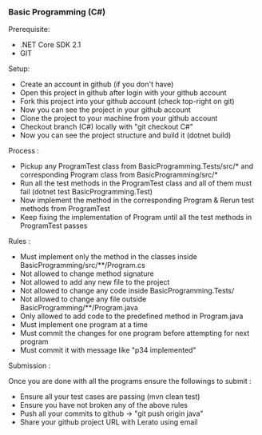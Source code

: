 ### Basic Programming (C#)

Prerequisite:
- .NET Core SDK 2.1
- GIT

Setup:
- Create an account in github (if you don't have)
- Open this project in github after login with your github account
- Fork this project into your github account (check top-right on git)
- Now you can see the project in your github account
- Clone the project to your machine from your github account
- Checkout branch (C#) locally with "git checkout C#"
- Now you can see the project structure and build it (dotnet build)


Process :
- Pickup any ProgramTest class from BasicProgramming.Tests/src/* and corresponding Program class from BasicProgramming/src/*
- Run all the test methods in the ProgramTest class and all of them must fail (dotnet test BasicProgramming.Test)
- Now implement the method in the corresponding Program & Rerun test methods from ProgramTest
- Keep fixing the implementation of Program until all the test methods in ProgramTest passes

Rules :
  - Must implement only the method in the classes inside BasicProgramming/src/**/Program.cs
  - Not allowed to change method signature
  - Not allowed to add any new file to the project
  - Not allowed to change any code inside BasicProgramming.Tests/
  - Not allowed to change any file outside BasicProgramming/**/Program.java
  - Only allowed to add code to the predefined method in Program.java
  - Must implement one program at a time
  - Must commit the changes for one program before attempting for next program
  - Must commit it with message like "p34 implemented"


Submission :

Once you are done with all the programs ensure the followings to submit :
  - Ensure all your test cases are passing (mvn clean test)
  - Ensure you have not broken any of the above rules
  - Push all your commits to github -> "git push origin java"
  - Share your github project URL with Lerato using email




